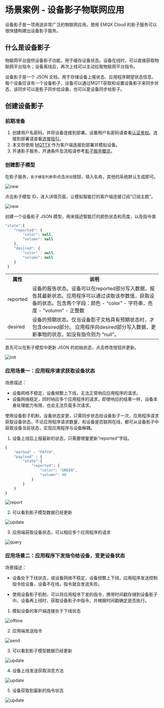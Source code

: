 # 场景案例 - 设备影子物联网应用

设备影子是一项用途非常广泛的物联网应用。使用 EMQX Cloud 的影子服务可以很快捷构建出设备影子服务。

## 什么是设备影子

物联网平台提供设备影子功能，用于缓存设备状态。设备在线时，可以直接获取物联网平台指令；设备离线后，再次上线可以主动拉取物联网平台指令。

设备影子是一个 JSON 文档，用于存储设备上报状态、应用程序期望状态信息。每个设备应该有一个设备影子，设备可以通过MQTT获取和设置设备影子来同步状态，该同步可以是影子同步给设备，也可以是设备同步给影子。


## 创建设备影子

### 前期准备

1. 创建用户名密码，并将设备连接到部署。设置用户名密码请查看[认证鉴权](../deployments/auth.md)。连接到部署请查看[连接指引](../connect_to_deployments/overview.md)。
2. 本文将使用 [MQTTX](../connect_to_deployments/mqttx.md) 作为客户端连接到部署并模拟设备。
3. 开通影子服务，开通条件及流程请参考[影子服务概览](./overview.md)。



### 创建影子模型

在影子服务，`影子模型列表`中点击`添加`按钮，填入名称，其他的系统默认生成即可。

![new](./_assets/device_shadow_01.png)

点击影子模型 ID，进入详情页面，让模拟智能灯的客户端连接订阅“订阅主题”。

![new](./_assets/device_shadow_02.png)

创建一个设备影子 JSON 模型，用来描述智能灯的颜色状态和亮度，以及指令值
``` javascript
"state":{
    "reported": {
        "color": null, 
        "volumn": null
    },
    "desired": {
        "color" : null,
        "volumn": null
    }
 }
```
<table>
   <tr>
      <th>属性</th>
      <th>说明</th>
   </tr>
   <tr>
      <td>reported</td>
      <td>设备的报告状态。设备可以在reported部分写入数据，报告其最新状态。应用程序可以通过读取该参数值，获取设备的状态。包含两个字段：颜色 - “color” - 字符串，亮度 - “volumn” - 正整数</td>
   </tr>
   <tr>
      <td>desired</td>
      <td>设备的预期状态。仅当设备影子文档具有预期状态时，才包含desired部分。
应用程序向desired部分写入数据，更新事物的状态，如没有指令则为 “null”。</td>
   </tr>
</table>

首先可以在影子模型中更新 JSON 的初始状态，点击修改按钮并更新。

![init](./_assets/device_shadow_03.png)


### 应用场景一：应用程序请求获取设备状态
场景描述：

- 设备网络不稳定，设备频繁上下线，无法正常响应应用程序的请求。
- 设备网络稳定，同时响应多个应用程序的请求，即使响应的结果一样，设备本身处理能力有限，也会无法负载多次请求。

使用设备影子机制，设备状态变更，只需同步状态给设备影子一次，应用程序请求获取设备状态，不论应用程序请求数量，和设备是否联网在线，都可从设备影子中获取设备当前状态，实现应用程序与设备解耦。

1. 设备上线后上报最新的状态，只需要增量更新“reported”字段。
``` javascript
{
	"method" : "PATCH",
	"payload" : {
		"state":{
			"reported": {
		        "color": "GREEN", 
		        "volumn": 80
		    }
		}
	}
}
```

![report](./_assets/device_shadow_04.png)


2. 可以看到影子模型数据已经更新

![update](./_assets/device_shadow_05.png)

3. 应用端获取设备状态，可以相应多个应用程序的请求

![query](./_assets/device_shadow_06.png)


### 应用场景二：应用程序下发指令给设备，变更设备状态
场景描述：

- 设备处于下线状态，或设备网络不稳定，设备频繁上下线，应用程序发送控制指令给设备，设备不在线，指令就会发送失败。

- 使用设备影子机制，可以将应用程序下发的指令，携带时间戳存储到设备影子中。设备再上线时，获取设备影子中指令，并根据时间戳确定是否执行。

1. 模拟设备的客户端连接处于下线状态

![offline](./_assets/device_shadow_07.png)

2. 应用端发送指令

![send](./_assets/device_shadow_08.png)

3. 可以看到影子模型数据已经更新

![update](./_assets/device_shadow_09.png)


4. 设备上线发送获取消息方法

![update](./_assets/device_shadow_10.png)

5. 设备获取到最新的指令状态

![update](./_assets/device_shadow_11.png)
